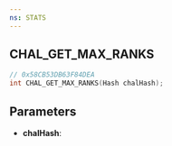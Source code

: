 ```yaml
---
ns: STATS
---
```

## CHAL_GET_MAX_RANKS

```c
// 0x58CB53DB63F84DEA
int CHAL_GET_MAX_RANKS(Hash chalHash);
```

## Parameters
* **chalHash**:
